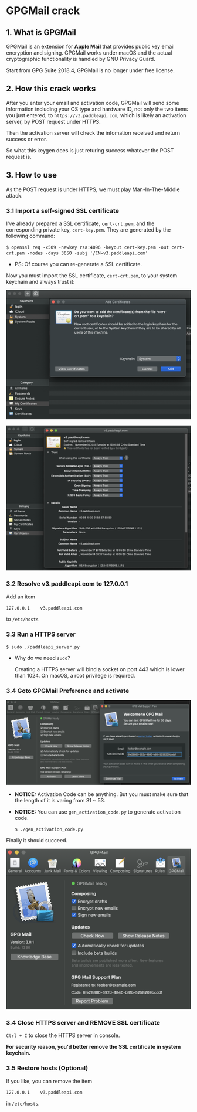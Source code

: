 # GPGMail crack

## 1. What is GPGMail

GPGMail is an extension for __Apple Mail__ that provides public key email encryption and signing. GPGMail works under macOS and the actual cryptographic functionality is handled by GNU Privacy Guard.

Start from GPG Suite 2018.4, GPGMail is no longer under free license.

## 2. How this crack works

After you enter your email and activation code, GPGMail will send some information including your OS type and hardware ID, not only the two items you just entered, to `https://v3.paddleapi.com`, which is likely an activation server, by POST request under HTTPS. 

Then the activation server will check the infomation received and return success or error.

So what this keygen does is just returing success whatever the POST request is.

## 3. How to use

As the POST request is under HTTPS, we must play Man-In-The-Middle attack.

### 3.1 Import a self-signed SSL certificate

I've already prepared a SSL certificate, `cert-crt.pem`, and the corresponding private key, `cert-key.pem`. They are generated by the following command:

```
$ openssl req -x509 -newkey rsa:4096 -keyout cert-key.pem -out cert-crt.pem -nodes -days 3650 -subj '/CN=v3.paddleapi.com'
 ```

* PS: Of course you can re-generate a SSL certificate.

Now you must import the SSL certificate, `cert-crt.pem`, to your system keychain and always trust it:

![](pic0.png)

![](pic1.png)

### 3.2 Resolve v3.paddleapi.com to 127.0.0.1

Add an item 

```
127.0.0.1    v3.paddleapi.com
```

to `/etc/hosts`

### 3.3 Run a HTTPS server

```
$ sudo ./paddleapi_server.py
```

* Why do we need `sudo`? 

  Creating a HTTPS server will bind a socket on port 443 which is lower than 1024. On macOS, a root privilege is required.

### 3.4 Goto GPGMail Preference and activate

![](pic2.png)

* __NOTICE:__ Activation Code can be anything. But you must make sure that the length of it is varing from 31 ~ 53.

* __NOTICE:__ You can use `gen_activation_code.py` to generate activation code.

  ```
  $ ./gen_activation_code.py
  ```

Finally it should succeed.

![](pic3.png)

### 3.4 Close HTTPS server and REMOVE SSL certificate

`Ctrl + C` to close the HTTPS server in console. 

__For security reason, you'd better remove the SSL certificate in system keychain.__

### 3.5 Restore hosts (Optional)

If you like, you can remove the item

```
127.0.0.1    v3.paddleapi.com
```

in `/etc/hosts`.


